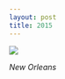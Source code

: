 ```yaml
---
layout: post
title: 2015
---
```


![](https://40.media.tumblr.com/73cf72e850e31195797b1143cdb126be/tumblr_ns495cJB541rloozgo3_1280.jpg)

_New Orleans_
